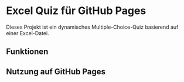 # Excel Quiz für GitHub Pages

Dieses Projekt ist ein dynamisches Multiple-Choice-Quiz basierend auf einer Excel-Datei.

## Funktionen



## Nutzung auf GitHub Pages

